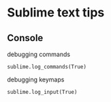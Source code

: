 # Sublime text tips

## Console

debugging commands
```
sublime.log_commands(True)
```

debugging keymaps
```
sublime.log_input(True)
```

